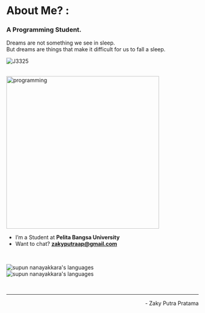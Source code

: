 <h1 align="left">About Me? : </h1>
<h3 align="left">A Programming Student.</h3>
<p align="left">Dreams are not something we see in sleep.<br> But dreams are things that make it difficult for us to fall a sleep.</p>
<p align="left"> 
 <img src="https://komarev.com/ghpvc/?username=J3325&label=Profile%20views&color=3A3960&style=flat" alt="J3325" />
<!--  <img src="https://img.shields.io/badge/Languages-Python | Java | PHP | JavaScript | MySql -white.svg" alt="supun nanayakkara's languages" /> -->
<!--  <img alt="Profile followers" src="https://img.shields.io/github/followers/J3325"> -->
</p>
<br>
<img align="center" alt="programming" width="400" src="https://i.pinimg.com/originals/35/65/cb/3565cb7d87e6e14f07b657ef08d9354a.gif">
<br>

- I’m a Student at **Pelita Bangsa University**
- Want to chat? **zakyputraap@gmail.com**

<br>
<!-- <h3 align="left">My Tool:</h3> -->
<p align="left">
 <img src="https://img.shields.io/badge/Languages-Python | Java | PHP | JavaScript | MySql -EEE4B1.svg" alt="supun nanayakkara's languages" /><br>
 <img src="https://img.shields.io/badge/Tools-Git | Github | VS Code | Android Studio | Figma -E2DFD0.svg" alt="supun nanayakkara's languages" />
<!--   <a href="https://skillicons.dev">
    <img src="https://skillicons.dev/icons?i=git,github,vscode,androidstudio,figma" /><br> -->
<!--    <img src="https://skillicons.dev/icons?i=python,java,javascript,php,mysql" /> -->
<!-- </a> -->
</p>
<br>
<!-- <p align="left">
  <a href="https://abhigyantrips.dev/">
<!--   <img width="49.5%" src="https://github-readme-stats.vercel.app/api?username=MuhammadPrayoga&show_icons=true&theme=tokyonight&hide_border=true" /> -->
<!--   <img width="49.5%" src="https://github-readme-streak-stats.herokuapp.com/?user=MuhammadPrayoga&theme=tokyonight&hide_border=true" /><br> -->
<!--   <img width="49.5%" src="https://github-readme-stats.vercel.app/api/top-langs/?username=J3325&langs_count=10&theme=tokyonight&layout=compact&hide_border=true" />  
  </a> -->
<!-- </p> -->

---

<p align="right" > - Zaky Putra Pratama </a></p>
